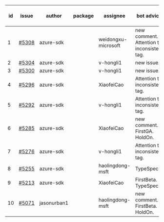 | id | issue | author | package | assignee | bot advice | created date of issue | target release date | date from target |
| ------ | ------ | ------ | ------ | ------ | ------ | ------ | ------ | :-----: |
| 1 | [#5308](https://github.com/Azure/sdk-release-request/issues/5308) | azure-sdk |  | weidongxu-microsoft | new comment. Attention to inconsistent tag. | 06-27 | 07-26 |  |
| 2 | [#5304](https://github.com/Azure/sdk-release-request/issues/5304) | azure-sdk |  | v-hongli1 | new issue. | 06-27 | 07-25 |  |
| 3 | [#5300](https://github.com/Azure/sdk-release-request/issues/5300) | azure-sdk |  | v-hongli1 | new issue. | 06-26 | 07-26 |  |
| 4 | [#5296](https://github.com/Azure/sdk-release-request/issues/5296) | azure-sdk |  | XiaofeiCao | Attention to inconsistent tag. | 06-25 | 07-26 |  |
| 5 | [#5292](https://github.com/Azure/sdk-release-request/issues/5292) | azure-sdk |  | v-hongli1 | Attention to inconsistent tag. | 06-25 | 07-25 |  |
| 6 | [#5285](https://github.com/Azure/sdk-release-request/issues/5285) | azure-sdk |  | XiaofeiCao | new comment. FirstGA. HoldOn. | 06-21 | 06-28 |  |
| 7 | [#5276](https://github.com/Azure/sdk-release-request/issues/5276) | azure-sdk |  | v-hongli1 | Attention to inconsistent tag. | 06-14 | 07-26 |  |
| 8 | [#5255](https://github.com/Azure/sdk-release-request/issues/5255) | azure-sdk |  | haolingdong-msft | TypeSpec. | 06-05 | 06-21 |  |
| 9 | [#5213](https://github.com/Azure/sdk-release-request/issues/5213) | azure-sdk |  | XiaofeiCao | FirstBeta. TypeSpec. | 05-21 | 06-21 |  |
| 10 | [#5071](https://github.com/Azure/sdk-release-request/issues/5071) | jasonurban1 |  | haolingdong-msft | new comment. FirstBeta. HoldOn. | 03-22 | 05-24 |  |
